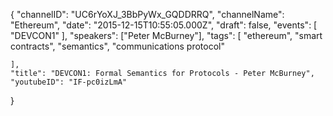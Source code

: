 {
    "channelID": "UC6rYoXJ_3BbPyWx_GQDDRRQ",
    "channelName": "Ethereum",
    "date": "2015-12-15T10:55:05.000Z",
    "draft": false,
    "events": [
        "DEVCON1"
    ],
    "speakers": ["Peter McBurney"],
    "tags": [
        "ethereum",
        "smart contracts",
        "semantics",
        "communications protocol"

    ],
    "title": "DEVCON1: Formal Semantics for Protocols - Peter McBurney",
    "youtubeID": "IF-pc0izLmA"
}
